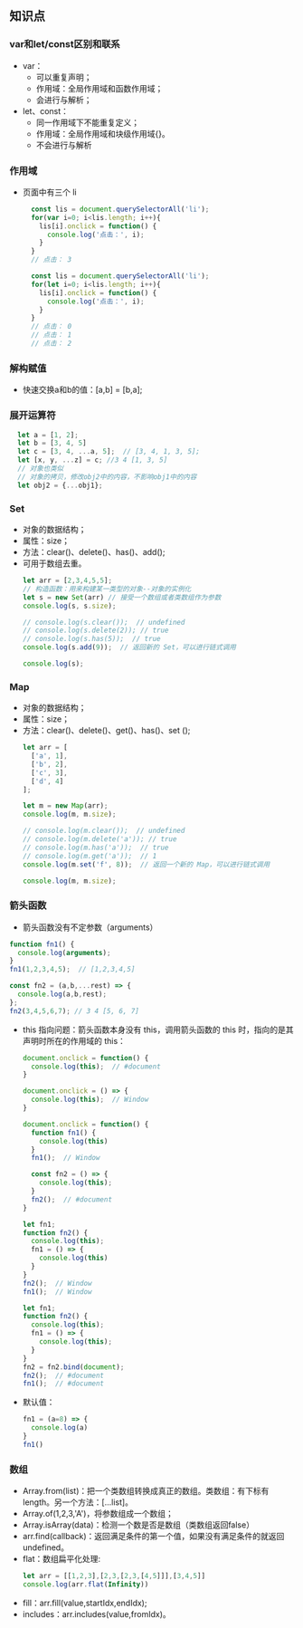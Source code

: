 ## 知识点
### **var和let/const区别和联系**
- var：
  - 可以重复声明；
  - 作用域：全局作用域和函数作用域；
  - 会进行与解析；
- let、const：
  - 同一作用域下不能重复定义；
  - 作用域：全局作用域和块级作用域{}。
  - 不会进行与解析

### **作用域**
- 页面中有三个 li 
  ```js
    const lis = document.querySelectorAll('li');
    for(var i=0; i<lis.length; i++){
      lis[i].onclick = function() {
        console.log('点击：', i);
      }
    }
    // 点击： 3
  ```

  ```js
    const lis = document.querySelectorAll('li');
    for(let i=0; i<lis.length; i++){
      lis[i].onclick = function() {
        console.log('点击：', i);
      }
    }
    // 点击： 0
    // 点击： 1
    // 点击： 2
  ```

### **解构赋值**
- 快速交换a和b的值：[a,b] = [b,a];

### **展开运算符**
```js
  let a = [1, 2];
  let b = [3, 4, 5]
  let c = [3, 4, ...a, 5];  // [3, 4, 1, 3, 5];
  let [x, y, ...z] = c; //3 4 [1, 3, 5]
  // 对象也类似
  // 对象的拷贝，修改obj2中的内容，不影响obj1中的内容
  let obj2 = {...obj1};
```

### **Set**
- 对象的数据结构；
- 属性：size；
- 方法：clear()、delete()、has()、add();
- 可用于数组去重。
  ```js
  let arr = [2,3,4,5,5];
  // 构造函数：用来构建某一类型的对象--对象的实例化
  let s = new Set(arr) // 接受一个数组或者类数组作为参数
  console.log(s, s.size);

  // console.log(s.clear());  // undefined
  // console.log(s.delete(2)); // true
  // console.log(s.has(5));  // true
  console.log(s.add(9));  // 返回新的 Set，可以进行链式调用

  console.log(s);
  ```

### **Map**
- 对象的数据结构；
- 属性：size；
- 方法：clear()、delete()、get()、has()、set ();
  ```js
  let arr = [
    ['a', 1],
    ['b', 2],
    ['c', 3],
    ['d', 4]
  ];

  let m = new Map(arr);
  console.log(m, m.size);

  // console.log(m.clear());  // undefined
  // console.log(m.delete('a')); // true
  // console.log(m.has('a'));  // true
  // console.log(m.get('a'));  // 1
  console.log(m.set('f', 8));  // 返回一个新的 Map，可以进行链式调用

  console.log(m, m.size);
  ```

### **箭头函数**
-  箭头函数没有不定参数（arguments）
  ```js
  function fn1() {
    console.log(arguments);
  }
  fn1(1,2,3,4,5);  // [1,2,3,4,5]

  const fn2 = (a,b,...rest) => {
    console.log(a,b,rest); 
  };
  fn2(3,4,5,6,7); // 3 4 [5, 6, 7]
  ```
- this 指向问题：箭头函数本身没有 this，调用箭头函数的 this 时，指向的是其声明时所在的作用域的 this：
  ```js
  document.onclick = function() {
    console.log(this);  // #document
  }
  ```
  ```js
  document.onclick = () => {
    console.log(this);  // Window
  }
  ```
  ```js
  document.onclick = function() {
    function fn1() {
      console.log(this)
    }
    fn1();  // Window

    const fn2 = () => {
      console.log(this);
    }
    fn2();  // #document
  }
  ```
  ```js
  let fn1;
  function fn2() {
    console.log(this);
    fn1 = () => {
      console.log(this)
    }
  }
  fn2();  // Window
  fn1();  // Window
  ```
  ```js
  let fn1;
  function fn2() {
    console.log(this);
    fn1 = () => {
      console.log(this);
    }
  }
  fn2 = fn2.bind(document);
  fn2();  // #document
  fn1();  // #document
  ```
- 默认值：
  ```js
  fn1 = (a=8) => {
    console.log(a)
  }
  fn1()
  ```

### **数组**
- Array.from(list)：把一个类数组转换成真正的数组。类数组：有下标有length。另一个方法：[...list]。
- Array.of(1,2,3,'A')，将参数组成一个数组；
- Array.isArray(data)：检测一个数是否是数组（类数组返回false）
- arr.find(callback)：返回满足条件的第一个值，如果没有满足条件的就返回undefined。
- flat：数组扁平化处理:
  ```js
  let arr = [[1,2,3],[2,3,[2,3,[4,5]]],[3,4,5]]
  console.log(arr.flat(Infinity))
  ```
- fill：arr.fill(value,startIdx,endIdx);
- includes：arr.includes(value,fromIdx)。